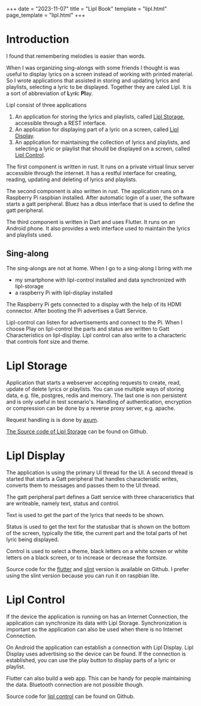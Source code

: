+++
date = "2023-11-07"
title = "Lipl Book"
template = "lipl.html"
page_template = "lipl.html"
+++

# Introduction

I found that remembering melodies is easier than words.

When I was organizing sing-alongs with some friends I thought is was useful to display lyrics on a screen instead of working with printed material. So I wrote applications that assisted in storing and updating lyrics and playlists, selecting a lyric to be displayed. Together they are caled Lipl. It is a sort of abbreviation of **L**yr**i**c **Pl**ay.

Lipl consist of three applications

1. An application for storing the lyrics and playlists, called [Lipl Storage](#lipl-storage), accessible through a REST interface.
2. An application for displaying part of a lyric on a screen, called [Lipl Display](#lipl-display).
3. An application for maintaining the collection of lyrics and playlists, and selecting a lyric or playlist that should be displayed on a screen, called [Lipl Control](#lipl-control).

The first component is written in rust. It runs on a private virtual linux server accessible through the internet. It has a restful interface for creating, reading, updating and deleting of lyrics and playlists.

The second component is also written in rust. The application runs on a Raspberry Pi raspbian installed.
After automatic login of a user, the software starts a gatt peripheral. Bluez has a dbus interface that is used to define the gatt peripheral.

The third component is written in Dart and uses Flutter. It runs on an Android phone. It also provides a web interface used to maintain the lyrics and playlists used.

## Sing-along

The sing-alongs are not at home. When I go to a sing-along I bring with me
- my smartphone with lipl-control installed and data synchronized with lipl-storage
- a raspberry Pi with lipl-display installed

The Raspberry Pi gets connected to a display with the help of its HDMI connector. After booting the Pi advertises a Gatt Service.

Lipl-control can listen for advertisements and connect to the Pi. When I choose Play on lipl-control the parts and status are written to Gatt Characteristics on lipl-display. Lipl control can also write to a characteric that controls font size and theme.


# Lipl Storage

Application that starts a webserver accepting requests to create, read, update of delete lyrics or playlists.
You can use multiple ways of storing data, e.g. file, postgres, redis and memory. The last one is non persistent and is only useful in test scenario's.
Handling of authentication, encryption or compression can be done by a reverse proxy server, e.g. apache.

Request handling is is done by [axum](https://crates.io/crates/axum).

[The Source code of Lipl Storage](https://www.github.com/paulusminus/lipl-storage) can be found on Github.


# Lipl Display

The application is using the primary UI thread for the UI. A second thread is started that starts a Gatt peripheral that handles characteristic writes, converts them to messages and passes them to the UI thread.

The gatt peripheral part defines a Gatt service with three characeristics that are writeable, namely text, status and control.

Text is used to get the part of the lyrics that needs to be shown.

Status is used to get the text for the statusbar that is shown on the bottom of the screen, typically the title, the current part and the total parts of het lyric being displayed.

Control is used to select a theme, black letters on a white screen or white letters on a black screen, or to increase or decrease the fontsize.

Source code for the [flutter] and [slint] version is available on Github. I prefer using the slint version because you can run it on raspbian lite.


# Lipl Control

If the device the application is running on has an Internet Connection, the application can synchronize its data with Lipl Storage. Synchronization is important so the application can also be used when there is no Internet Connection.

On Android the application can establish a connection with Lipl Display. Lipl Display uses advertising so the device can be found.
If the connection is established, you can use the play button to display parts of a lyric or playlist.

Flutter can also build a web app. This can be handy for people maintaining the data. Bluetooth connection are not possible though.

Source code for [lipl control] can be found on Github.


[lipl control]: https://www.github.com/paulusminus/lipl-control
[flutter]: https://www.github.com/paulusminus/lipl-display-flutter
[slint]: https://www.github.com/paulusminus/lipl-display
